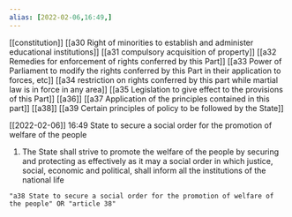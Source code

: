 ```yaml
---
alias: [2022-02-06,16:49,]
---
```

[[constitution]] [[a30 Right of minorities to establish and administer educational institutions]] [[a31 compulsory acquisition of property]] [[a32 Remedies for enforcement of rights conferred by this Part]] [[a33 Power of Parliament to modify the rights conferred by this Part in their application to forces, etc]] [[a34 restriction on rights conferred by this part while martial law is in force in any area]] [[a35 Legislation to give effect to the provisions of this Part]] [[a36]] [[a37 Application of the principles contained in this part]] [[a38]] [[a39 Certain principles of policy to be followed by the State]]

[[2022-02-06]] 16:49
State to secure a social order for the promotion of welfare of the people
1) The State shall strive to promote the welfare of the people by securing and protecting as effectively as it may a social order in which justice, social, economic and political, shall inform all the institutions of the national life
```query 2022-03-27 17:44
"a38 State to secure a social order for the promotion of welfare of the people" OR "article 38"
```